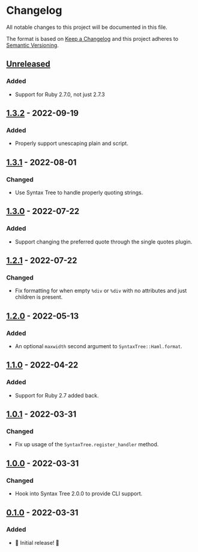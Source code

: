 # Changelog

All notable changes to this project will be documented in this file.

The format is based on [Keep a Changelog](http://keepachangelog.com/en/1.0.0/) and this project adheres to [Semantic Versioning](http://semver.org/spec/v2.0.0.html).

## [Unreleased]

### Added

- Support for Ruby 2.7.0, not just 2.7.3

## [1.3.2] - 2022-09-19

### Added

- Properly support unescaping plain and script.

## [1.3.1] - 2022-08-01

### Changed

- Use Syntax Tree to handle properly quoting strings.

## [1.3.0] - 2022-07-22

### Added

- Support changing the preferred quote through the single quotes plugin.

## [1.2.1] - 2022-07-22

### Changed

- Fix formatting for when empty `%div` or `%div` with no attributes and just children is present.

## [1.2.0] - 2022-05-13

### Added

- An optional `maxwidth` second argument to `SyntaxTree::Haml.format`.

## [1.1.0] - 2022-04-22

### Added

- Support for Ruby 2.7 added back.

## [1.0.1] - 2022-03-31

### Changed

- Fix up usage of the `SyntaxTree.register_handler` method.

## [1.0.0] - 2022-03-31

### Changed

- Hook into Syntax Tree 2.0.0 to provide CLI support.

## [0.1.0] - 2022-03-31

### Added

- 🎉 Initial release! 🎉

[unreleased]: https://github.com/ruby-syntax-tree/syntax_tree-haml/compare/v1.3.2...HEAD
[1.3.2]: https://github.com/ruby-syntax-tree/syntax_tree-haml/compare/v1.3.1...v1.3.2
[1.3.1]: https://github.com/ruby-syntax-tree/syntax_tree-haml/compare/v1.3.0...v1.3.1
[1.3.0]: https://github.com/ruby-syntax-tree/syntax_tree-haml/compare/v1.2.1...v1.3.0
[1.2.1]: https://github.com/ruby-syntax-tree/syntax_tree-haml/compare/v1.2.0...v1.2.1
[1.2.0]: https://github.com/ruby-syntax-tree/syntax_tree-haml/compare/v1.1.0...v1.2.0
[1.1.0]: https://github.com/ruby-syntax-tree/syntax_tree-haml/compare/v1.0.1...v1.1.0
[1.0.1]: https://github.com/ruby-syntax-tree/syntax_tree-haml/compare/v1.0.0...v1.0.1
[1.0.0]: https://github.com/ruby-syntax-tree/syntax_tree-haml/compare/v0.1.0...v1.0.0
[0.1.0]: https://github.com/ruby-syntax-tree/syntax_tree-haml/compare/c1264c...v0.1.0
